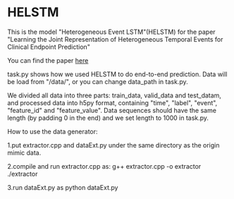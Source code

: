 # HELSTM
This is the model "Heterogeneous Event LSTM"(HELSTM) for the paper "Learning the Joint Representation of Heterogeneous Temporal Events for Clinical Endpoint Prediction"

You can find the paper [here](https://arxiv.org/abs/1803.04837)

task.py shows how we used HELSTM to do end-to-end prediction. Data will be load from "/data/", or you can change data_path in task.py.

We divided all data into three parts: train_data, valid_data and test_datam, and processed data into h5py format, containing "time", "label", "event", "feature_id" and "feature_value". Data sequences should have the same length (by padding 0 in the end) and we set length to 1000 in task.py.

How to use the data generator:

1.put extractor.cpp and dataExt.py under the same directory as the origin mimic data.

2.compile and run extractor.cpp as:
g++ extractor.cpp -o extractor
./extractor

3.run dataExt.py as
python dataExt.py
